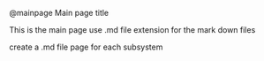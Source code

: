 @mainpage Main page title

This is the main page
use .md file extension for the mark down files

create a .md file page for each subsystem

